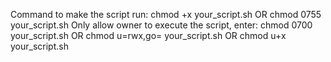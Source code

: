 Command to make the script run:
chmod +x your_script.sh
OR
chmod 0755 your_script.sh
Only allow owner to execute the script, enter:
chmod 0700 your_script.sh
OR
chmod u=rwx,go= your_script.sh
OR
chmod u+x your_script.sh
